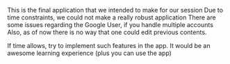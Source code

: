 This is the final application that we intended to make for our session
Due to time constraints, we could not make a really robust application
There are some issues regarding the Google User, if you handle multiple accounts
Also, as of now there is no way that one could edit previous contents. 

If time allows, try to implement such features in the app. It would be an awesome learning experience (plus you can use the app)
